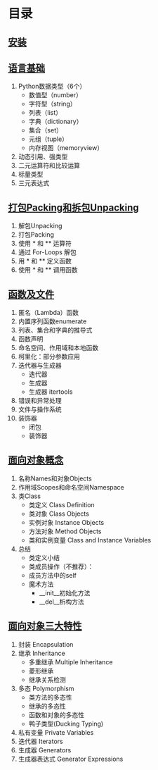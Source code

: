 # 目录

## [安装](ch00.md)

## [语言基础](ch01.md)

1. Python数据类型（6个）
    * 数值型（number）
    * 字符型（string）
    * 列表（list）
    * 字典（dictionary）
    * 集合（set）
    * 元组（tuple）
    * 内存视图（memoryview）
2. 动态引用、强类型
3. 二元运算符和比较运算
4. 标量类型
5. 三元表达式


## [打包Packing和拆包Unpacking](ch02.md)

1. 解包Unpacking
2. 打包Packing
3. 使用 * 和 ** 运算符
4. 通过 For-Loops 解包
5. 用 * 和 ** 定义函数
6. 使用 * 和 ** 调用函数


## [函数及文件](ch03.md)

1. 匿名（Lambda）函数
2. 内置序列函数enumerate
3. 列表、集合和字典的推导式
4. 函数声明
5. 命名空间、作用域和本地函数
6. 柯里化：部分参数应用
7. 迭代器与生成器
    * 迭代器
    * 生成器
    * 生成器 itertools
8. 错误和异常处理
9. 文件与操作系统
10. 装饰器
    * 闭包
    * 装饰器


## [面向对象概念](ch04.md)
1. 名称Names和对象Objects
2. 作用域Scopes和命名空间Namespace
3. 类Class
    * 类定义 Class Definition
    * 类对象 Class Objects
    * 实例对象 Instance Objects
    * 方法对象 Method Objects
    * 类和实例变量 Class and Instance Variables
4. 总结
    * 类定义小结
    * 类成员操作（不推荐）：
    * 成员方法中的self
    * 魔术方法
        * __init__初始化方法
        * __del__析构方法




## [面向对象三大特性](ch05.md)
1. 封装 Encapsulation
2. 继承 Inheritance
    * 多重继承 Multiple Inheritance
    * 菱形继承
    * 继承关系检测
3. 多态 Polymorphism
    * 类方法的多态性
    * 继承的多态性
    * 函数和对象的多态性
    * 鸭子类型(Ducking Typing)
4. 私有变量 Private Variables
5. 迭代器 Iterators
6. 生成器 Generators
7. 生成器表达式 Generator Expressions
